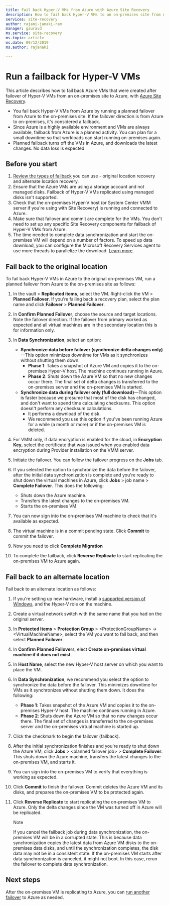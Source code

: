 ```yaml
---
title: Fail back Hyper-V VMs from Azure with Azure Site Recovery 
description: How to fail back Hyper-V VMs to an on-premises site from Azure with Azure Site Recovery.
services: site-recovery
author: rajani-janaki-ram
manager: gauravd
ms.service: site-recovery
ms.topic: article
ms.date: 09/12/2019
ms.author: rajanaki

---
```


# Run a failback for Hyper-V VMs

This article describes how to fail back Azure VMs that were created after failover of Hyper-V VMs from an on-premises site to Azure, with [Azure Site Recovery](site-recovery-overview.md).

- You fail back Hyper-V VMs from Azure by running a planned failover from Azure to the on-premises site. If the failover direction is from Azure to on-premises, it's considered a failback.
- Since Azure is a highly available environment and VMs are always available, failback from Azure is a planned activity. You can plan for a small downtime so that workloads can start running on-premises again. 
- Planned failback turns off the VMs in Azure, and downloads the latest changes. No data loss is expected.

## Before you start

1. [Review the types of failback](failover-failback-overview.md#hyper-v-reprotectionfailback) you can use - original location recovery and alternate location recovery.
2. Ensure that the Azure VMs are using a storage account and not managed disks. Failback of Hyper-V VMs replicated using managed disks isn't supported.
3. Check that the on-premises Hyper-V host (or System Center VMM server if you're using with Site Recovery) is running and connected to Azure. 
4. Make sure that failover and commit are complete for the VMs. You don't need to set up any specific Site Recovery components for failback of Hyper-V VMs from Azure.
5. The time needed to complete data synchronization and start the on-premises VM will depend on a number of factors. To speed up data download, you can configure the Microsoft Recovery Services agent to use more threads to parallelize the download. [Learn more](https://support.microsoft.com/help/3056159/how-to-manage-on-premises-to-azure-protection-network-bandwidth-usage).


## Fail back to the original location

To fail back Hyper-V VMs in Azure to the original on-premises VM, run a planned failover from Azure to the on-premises site as follows:

1. In the vault > **Replicated items**, select the VM. Right-click the VM > **Planned Failover**. If you're failing back a recovery plan, select the plan name and click **Failover** > **Planned Failover**.
2. In **Confirm Planned Failover**, choose the source and target locations. Note the failover direction. If the failover from primary worked as expected and all virtual machines are in the secondary location this is for information only.
3. In **Data Synchronization**, select an option:
	- **Synchronize data before failover (synchronize delta changes only)**—This option minimizes downtime for VMs as it synchronizes without shutting them down.
		- **Phase 1**: Takes a snapshot of Azure VM and copies it to the on-premises Hyper-V host. The machine continues running in Azure.
		- **Phase 2**: Shuts down the Azure VM so that no new changes occur there. The final set of delta changes is transferred to the on-premises server and the on-premises VM is started.
	- **Synchronize data during failover only (full download)**—This option is faster because we presume that most of the disk has changed, and don't want to spend time calculating checksums. This option doesn't perform any checksum calculations.
	    - It performs a download of the disk. 
		- We recommend you use this option if you've been running Azure for a while (a month or more) or if the on-premises VM is deleted.

4. For VMM only, if data encryption is enabled for the cloud, in **Encryption Key**, select the certificate that was issued when you enabled data encryption during Provider installation on the VMM server.
5. Initiate the failover. You can follow the failover progress on the **Jobs** tab.
6. If you selected the option to synchronize the data before the failover, after the initial data synchronization is complete and you're ready to shut down the virtual machines in Azure, click **Jobs** > job name > **Complete Failover**. This does the following:
    - Shuts down the Azure machine.
	- Transfers the latest changes to the on-premises VM.
	- Starts the on-premises VM.
7. You can now sign into the on-premises VM machine to check that it's available as expected.
8. The virtual machine is in a commit pending state. Click **Commit** to commit the failover.
9. Now you need to click **Complete Migration**
10. To complete the failback, click **Reverse Replicate** to start replicating the on-premises VM to Azure again.



## Fail back to an alternate location 

Fail back to an alternate location as follows:

1. If you're setting up new hardware, install a [supported version of Windows](hyper-v-azure-support-matrix.md#replicated-vms), and the Hyper-V role on the machine.
2. Create a virtual network switch with the same name that you had on the original server.
3. In **Protected Items** > **Protection Group** > \<ProtectionGroupName> -> \<VirtualMachineName>, select the VM you want to fail back, and then select **Planned Failover**.
4. In **Confirm Planned Failover**s, elect **Create on-premises virtual machine if it does not exist**.
5. In **Host Name**, select the new Hyper-V host server on which you want to place the VM.
6. In **Data Synchronization**, we recommend you select the option to synchronize the data before the failover. This minimizes downtime for VMs as it synchronizes without shutting them down. It does the following:
	- **Phase 1**: Takes snapshot of the Azure VM and copies it to the on-premises Hyper-V host. The machine continues running in Azure.
	- **Phase 2**: Shuts down the Azure VM so that no new changes occur there. The final set of changes is transferred to the on-premises server and the on-premises virtual machine is started up.
	
7. Click the checkmark to begin the failover (failback).
8. After the initial synchronization finishes and you're ready to shut down the Azure VM, click **Jobs** > \<planned failover job> > **Complete Failover**. This shuts down the Azure machine, transfers the latest changes to the on-premises VM, and starts it.
9. You can sign into the on-premises VM to verify that everything is working as expected.
10. Click **Commit** to finish the failover. Commit deletes the Azure VM and its disks, and prepares the on-premises VM to be protected again.
10. Click **Reverse Replicate** to start replicating the on-premises VM to Azure. Only the delta changes since the VM was turned off in Azure will be replicated.

    > [!NOTE]
    > If you cancel the failback job during data synchronization, the on-premises VM will be in a corrupted state. This is because data synchronization copies the latest data from Azure VM disks to the on-premises data disks, and until the synchronization completes, the disk data may not be in a consistent state. If the on-premises VM starts after data synchronization is canceled, it might not boot. In this case, rerun the failover to complete data synchronization.


## Next steps
After the on-premises VM is replicating to Azure, you can [run another failover](site-recovery-failover.md) to Azure as needed.
